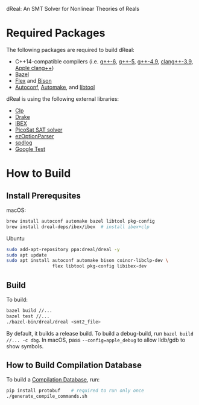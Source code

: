 dReal: An SMT Solver for Nonlinear Theories of Reals

Required Packages
=================

The following packages are required to build dReal:

 - C++14-compatible compilers
   (i.e. [g++-6](https://gcc.gnu.org/gcc-6),
   [g++-5](https://gcc.gnu.org/gcc-5),
   [g++-4.9](https://gcc.gnu.org/gcc-4.9),
   [clang++-3.9](http://releases.llvm.org/3.9.0/tools/clang/docs),
   [Apple clang++](https://developer.apple.com/library/content/documentation/CompilerTools/Conceptual/LLVMCompilerOverview/index.html))
 - [Bazel](https://bazel.build)
 - [Flex](https://www.gnu.org/software/flex)
   and [Bison](https://www.gnu.org/software/bison)
 - [Autoconf](http://www.gnu.org/software/autoconf/autoconf.html),
   [Automake](https://www.gnu.org/software/automake/),
   and [libtool](https://www.gnu.org/software/libtool/)

dReal is using the following external libraries:
 - [Clp](https://projects.coin-or.org/Clp)
 - [Drake](http://drake.mit.edu)
 - [IBEX](https://github.com/ibex-team/ibex-lib)
 - [PicoSat SAT solver](http://fmv.jku.at/picosat)
 - [ezOptionParser](http://ezoptionparser.sourceforge.net)
 - [spdlog](https://github.com/gabime/spdlog)
 - [Google Test](https://github.com/google/googletest)

How to Build
============

Install Prerequsites
--------------------

macOS:

```bash
brew install autoconf automake bazel libtool pkg-config
brew install dreal-deps/ibex/ibex  # install ibex+clp
```

Ubuntu

```bash
sudo add-apt-repository ppa:dreal/dreal -y
sudo apt update
sudo apt install autoconf automake bison coinor-libclp-dev \
                 flex libtool pkg-config libibex-dev
```

Build
-----

To build:

```bash
bazel build //...
bazel test //...
./bazel-bin/dreal/dreal <smt2_file>
```

By default, it builds a release build. To build a debug-build, run
`bazel build //... -c dbg`. In macOS, pass `--config=apple_debug` to
allow lldb/gdb to show symbols.


How to Build Compilation Database
-----------------------------------

To build a [Compilation
Database](https://clang.llvm.org/docs/JSONCompilationDatabase.html),
run:

```bash
pip install protobuf    # required to run only once
./generate_compile_commands.sh
```
